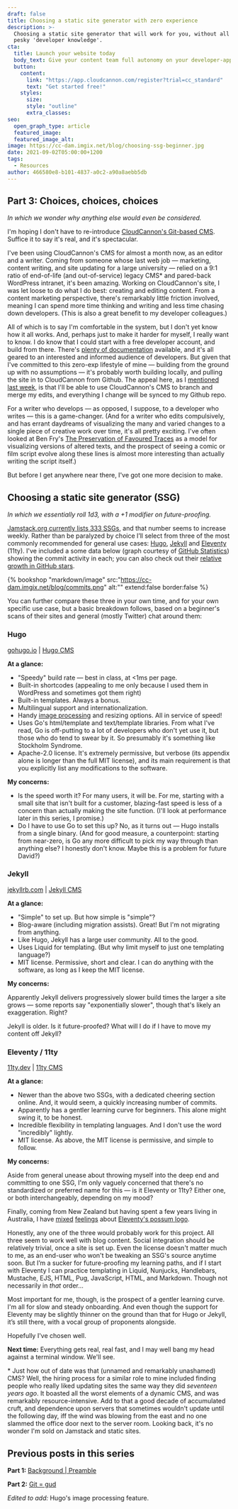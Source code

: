 ```yaml
---
draft: false
title: Choosing a static site generator with zero experience
description: >-
  Choosing a static site generator that will work for you, without all that
  pesky 'developer knowledge'.
cta:
  title: Launch your website today
  body_text: Give your content team full autonomy on your developer-approved tech stack with CloudCannon.
  button:
    content: 
      link: "https://app.cloudcannon.com/register?trial=cc_standard"
      text: "Get started free!"
    styles:
      size:
      style: "outline"
      extra_classes:
seo:
  open_graph_type: article
  featured_image:
  featured_image_alt:
image: https://cc-dam.imgix.net/blog/choosing-ssg-beginner.jpg
date: 2021-09-02T05:00:00+1200
tags:
  - Resources
author: 466580e8-b101-4837-a0c2-a90a8aebb5db
---
```

## Part 3: Choices, choices, choices

*In which we wonder why anything else would even be considered.*

I'm hoping I don't have to re-introduce [CloudCannon's Git-based CMS](https://cloudcannon.com/git-cms/). Suffice it to say it's real, and it's spectacular.

I've been using CloudCannon's CMS for almost a month now, as an editor and a writer. Coming from someone whose last web job — marketing, content writing, and site updating for a large university — relied on a 9:1 ratio of end-of-life (and out-of-service) legacy CMS\* and pared-back WordPress intranet, it's been amazing. Working on CloudCannon's site, I was let loose to do what I do best: creating and editing content. From a content marketing perspective, there's remarkably little friction involved, meaning I can spend more time thinking and writing and less time chasing down developers. (This is also a great benefit to my developer colleagues.)

All of which is to say I'm comfortable in the system, but I don't yet know how it all works. And, perhaps just to make it harder for myself, I really want to know. I do know that I could start with a free developer account, and build from there. There's [plenty of documentation](https://cloudcannon.com/documentation/) available, and it's all geared to an interested and informed audience of developers. But given that I've committed to this zero-exp lifestyle of mine — building from the ground up with no assumptions — it's probably worth building locally, and pulling the site in to CloudCannon from Github. The appeal here, as I [mentioned last week](https://cloudcannon.com/blog/how-i-created-my-first-static-website-with-zero-experience-2/), is that I'll be able to use CloudCannon's CMS to branch and merge my edits, and everything I change will be synced to my Github repo.

For a writer who develops — as opposed, I suppose, to a developer who writes — this is a game-changer. (And for a writer who edits compulsively, and has errant daydreams of visualizing the many and varied changes to a single piece of creative work over time, it's all pretty exciting. I've often looked at Ben Fry's [The Preservation of Favoured Traces](https://www.fathom.info/traces/) as a model for visualizing versions of altered texts, and the prospect of seeing a comic or film script evolve along these lines is almost more interesting than actually writing the script itself.)

But before I get anywhere near there, I've got one more decision to make.

## **Choosing a static site generator (SSG)**

*In which we essentially roll 1d3, with a +1 modifier on future-proofing.*

[Jamstack.org currently lists 333 SSGs](https://jamstack.org/generators/), and that number seems to increase weekly. Rather than be paralyzed by choice I’ll select from three of the most commonly recommended for general use cases: [Hugo](https://cloudcannon.com/hugo-cms/), [Jekyll](https://cloudcannon.com/jekyll-cms/) and [Eleventy](https://cloudcannon.com/eleventy-cms/) (11ty). I've included a some data below (graph courtesy of [GitHub Statistics](https://vesoft-inc.github.io/github-statistics/)) showing the commit activity in each; you can also check out their [relative growth in GitHub stars](https://star-history.t9t.io/#jekyll/jekyll&amp;gohugoio/hugo&amp;11ty/eleventy).

{% bookshop "markdown/image" src:"https://cc-dam.imgix.net/blog/commits.png" alt:"" extend:false border:false %}

You can further compare these three in your own time, and for your own specific use case, but a basic breakdown follows, based on a beginner's scans of their sites and general (mostly Twitter) chat around them:

### Hugo

[gohugo.io](https://gohugo.io/) \| [Hugo CMS](https://cloudcannon.com/hugo-cms/)

**At a glance:**

* "Speedy" build rate — best in class, at &lt;1ms per page.
* Built-in shortcodes (appealing to me only because I used them in WordPress and sometimes got them right)
* Built-in templates. Always a bonus.
* Multilingual support and internationalization.
* Handy [image processing](https://gohugo.io/content-management/image-processing/) and resizing options. All in service of speed\! 
* Uses Go's html/template and text/template libraries. From what I've read, Go is off-putting to a lot of developers who don't yet use it, but those who do tend to swear by it. So presumably it's something like Stockholm Syndrome.
* Apache-2.0 license. It's extremely permissive, but verbose (its appendix alone is longer than the full MIT license), and its main requirement is that you explicitly list any modifications to the software.

**My concerns:**

* Is the speed worth it? For many users, it will be. For me, starting with a small site that isn't built for a customer, blazing-fast speed is less of a concern than actually making the site function. (I'll look at performance later in this series, I promise.)
* Do I have to use Go to set this up? No, as it turns out — Hugo installs from a single binary. (And for good measure, a counterpoint: starting from near-zero, is Go any more difficult to pick my way through than anything else? I honestly don't know. Maybe this is a problem for future David?)

### Jekyll

[jekyllrb.com](https://jekyllrb.com/) \| [Jekyll CMS](https://cloudcannon.com/jekyll-cms/)

**At a glance:**

* "Simple" to set up. But how simple is "simple"?
* Blog-aware (including migration assists). Great\! But I'm not migrating from anything.
* Like Hugo, Jekyll has a large user community. All to the good.
* Uses Liquid for templating. (But why limit myself to just one templating language?)
* MIT license. Permissive, short and clear. I can do anything with the software, as long as I keep the MIT license.

**My concerns:**

Apparently Jekyll delivers progressively slower build times the larger a site grows — some reports say "exponentially slower", though that's likely an exaggeration. Right?

Jekyll is older. Is it future-proofed? What will I do if I have to move my content off Jekyll?

### Eleventy / 11ty

[11ty.dev](https://www.11ty.dev/) \| [11ty CMS](https://cloudcannon.com/eleventy-cms/)

**At a glance:**

* Newer than the above two SSGs, with a dedicated cheering section online. And, it would seem, a quickly increasing number of commits.
* Apparently has a gentler learning curve for beginners. This alone might swing it, to be honest.
* Incredible flexibility in templating languages. And I don't use the word "incredibly" lightly.
* MIT license. As above, the MIT license is permissive, and simple to follow.

**My concerns:**

Aside from general unease about throwing myself into the deep end and committing to one SSG, I'm only vaguely concerned that there's no standardized or preferred name for this — is it Eleventy or 11ty? Either one, or both interchangeably, depending on my mood?

Finally, coming from New Zealand but having spent a few years living in Australia, I have [mixed](https://www.doc.govt.nz/nature/pests-and-threats/animal-pests/possums/) [feelings](https://backyardbuddies.org.au/backyard-buddies/brushtail-possum/) about [Eleventy's possum logo](https://www.11ty.dev/blog/logo-homage/).

Honestly, any one of the three would probably work for this project. All three seem to work well with blog content. Social integration should be relatively trivial, once a site is set up. Even the license doesn't matter much to me, as an end-user who won't be tweaking an SSG's source anytime soon. But I’m a sucker for future-proofing my learning paths, and if I start with Eleventy I can practice templating in Liquid, Nunjucks, Handlebars, Mustache, EJS, HTML, Pug, JavaScript, HTML, and Markdown. Though not necessarily in *that* order…

Most important for me, though, is the prospect of a gentler learning curve. I'm all for slow and steady onboarding. And even though the support for Eleventy may be slightly thinner on the ground than that for Hugo or Jekyll, it’s still there, with a vocal group of proponents alongside.

Hopefully I've chosen well.

**Next time:** Everything gets real, real fast, and I may well bang my head against a terminal window. We'll see.

\* Just how out of date was that (unnamed and remarkably unashamed) CMS? Well, the hiring process for a similar role to mine included finding people who really liked updating sites the same way they did *seventeen years ago*. It boasted all the worst elements of a dynamic CMS, and was remarkably resource-intensive. Add to that a good decade of accumulated cruft, and dependence upon servers that sometimes wouldn't update until the following day, iff the wind was blowing from the east and no one slammed the office door next to the server room. Looking back, it's no wonder I'm sold on Jamstack and static sites.

## Previous posts in this series

**Part 1:** [Background \| Preamble](https://cloudcannon.com/blog/how-i-created-my-first-static-website-with-zero-experience-1/)

**Part 2:** [Git = gud](https://cloudcannon.com/blog/on-git-with-zero-experience/)

*Edited to add:* Hugo's image processing feature.

